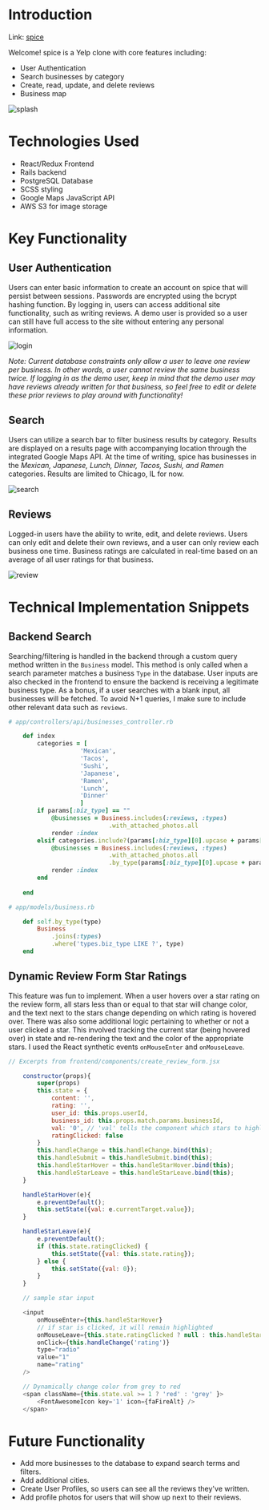 # Introduction

Link: [spice](https://spice-site.herokuapp.com/#/)

Welcome! spice is a Yelp clone with core features including: 
* User Authentication
* Search businesses by category
* Create, read, update, and delete reviews
* Business map

![splash](app/assets/images/spicess.png)

# Technologies Used

* React/Redux Frontend
* Rails backend
* PostgreSQL Database
* SCSS styling
* Google Maps JavaScript API
* AWS S3 for image storage

# Key Functionality

## User Authentication
Users can enter basic information to create an account on spice that will persist between sessions. Passwords are encrypted using the bcrypt hashing function. By logging in, users can access additional site functionality, such as writing reviews. A demo user is provided so a user can still have full access to the site without entering any personal information. 

![login](app/assets/images/login.png)

*Note: Current database constraints only allow a user to leave one review per business. In other words, a user cannot review the same business twice. If logging in as the demo user, keep in mind that the demo user may have reviews already written for that business, so feel free to edit or delete these prior reviews to play around with functionality!*

## Search
Users can utilize a search bar to filter business results by category. Results are displayed on a results page with accompanying location through the integrated Google Maps API. At the time of writing, spice has businesses in the *Mexican, Japanese, Lunch, Dinner, Tacos, Sushi, and Ramen* categories. Results are limited to Chicago, IL for now. 

![search](app/assets/images/search.png)

## Reviews
Logged-in users have the ability to write, edit, and delete reviews. Users can only edit and delete their own reviews, and a user can only review each business one time. Business ratings are calculated in real-time based on an average of all user ratings for that business. 

![review](app/assets/images/review.png)

# Technical Implementation Snippets

## Backend Search
Searching/filtering is handled in the backend through a custom query method written in the `Business` model. This method is only called when a search parameter matches a business `Type` in the database. User inputs are also checked in the frontend to ensure the backend is receiving a legitimate business type. As a bonus, if a user searches with a blank input, all businesses will be fetched. To avoid N+1 queries, I make sure to include other relevant data such as `reviews`.

```ruby
# app/controllers/api/businesses_controller.rb

    def index 
        categories = [
                    'Mexican', 
                    'Tacos', 
                    'Sushi', 
                    'Japanese', 
                    'Ramen',
                    'Lunch',
                    'Dinner'
                    ]
        if params[:biz_type] == ""
            @businesses = Business.includes(:reviews, :types)
                            .with_attached_photos.all
            render :index
        elsif categories.include?(params[:biz_type][0].upcase + params[:biz_type][1..-1].downcase)
            @businesses = Business.includes(:reviews, :types)
                            .with_attached_photos.all
                            .by_type(params[:biz_type][0].upcase + params[:biz_type][1..-1].downcase) 
            render :index 
        end
                            
    end
```
```ruby
# app/models/business.rb

    def self.by_type(type)
        Business 
            .joins(:types)
            .where('types.biz_type LIKE ?', type)
    end
```

## Dynamic Review Form Star Ratings
This feature was fun to implement. When a user hovers over a star rating on the review form, all stars less than or equal to that star will change color, and the text next to the stars change depending on which rating is hovered over. There was also some additional logic pertaining to whether or not a user clicked a star. This involved tracking the current star (being hovered over) in state and re-rendering the text and the color of the appropriate stars. I used the React synthetic events `onMouseEnter` and `onMouseLeave`.

```javascript
// Excerpts from frontend/components/create_review_form.jsx

    constructor(props){
        super(props)
        this.state = {
            content: '',
            rating: '',
            user_id: this.props.userId,
            business_id: this.props.match.params.businessId,
            val: '0', // 'val' tells the component which stars to highlight and what value to assign upon form submit
            ratingClicked: false 
        }
        this.handleChange = this.handleChange.bind(this);
        this.handleSubmit = this.handleSubmit.bind(this);
        this.handleStarHover = this.handleStarHover.bind(this);
        this.handleStarLeave = this.handleStarLeave.bind(this);
    }

    handleStarHover(e){
        e.preventDefault();
        this.setState({val: e.currentTarget.value});
    }

    handleStarLeave(e){
        e.preventDefault();
        if (this.state.ratingClicked) {
            this.setState({val: this.state.rating});
        } else {
            this.setState({val: 0});
        }
    }

    // sample star input 

    <input 
        onMouseEnter={this.handleStarHover} 
        // if star is clicked, it will remain highlighted
        onMouseLeave={this.state.ratingClicked ? null : this.handleStarLeave} 
        onClick={this.handleChange('rating')} 
        type="radio" 
        value="1" 
        name="rating"
    /> 

    // Dynamically change color from grey to red
    <span className={this.state.val >= 1 ? 'red' : 'grey' }> 
        <FontAwesomeIcon key='1' icon={faFireAlt} />
    </span>

```

# Future Functionality
* Add more businesses to the database to expand search terms and filters.
* Add additional cities.
* Create User Profiles, so users can see all the reviews they've written.
* Add profile photos for users that will show up next to their reviews. 
